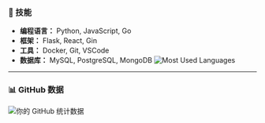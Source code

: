 ### 🚀 技能
- **编程语言：** Python, JavaScript, Go
- **框架：** Flask, React, Gin
- **工具：** Docker, Git, VSCode
- **数据库：** MySQL, PostgreSQL, MongoDB
![Most Used Languages](https://github-readme-stats.vercel.app/api/top-langs/?username=guidoxie&layout=compact&theme=vue)

---

### 📊 GitHub 数据
![你的 GitHub 统计数据](https://github-readme-stats.vercel.app/api?username=guidoxie&show_icons=true&theme=vue)
